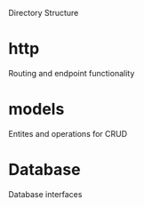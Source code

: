 Directory Structure

# http

Routing and endpoint functionality 

# models 

Entites and operations for CRUD 

# Database

Database interfaces 